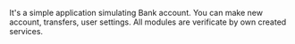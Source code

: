It's a simple application simulating Bank account.
You can make new account, transfers, user settings.
All modules are verificate by own created services.
